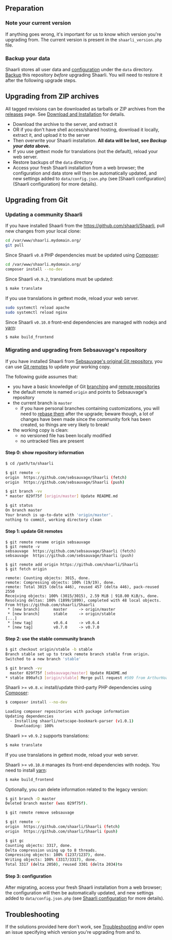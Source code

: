 ## Preparation

### Note your current version

If anything goes wrong, it's important for us to know which version you're upgrading from.
The current version is present in the `shaarli_version.php` file.

### Backup your data

Shaarli stores all user data and [configuration](Shaarli-configuration.md) under the `data` directory. [Backup](Backup-and-restore.md) this repository _before_ upgrading Shaarli. You will need to restore it after the following upgrade steps.


## Upgrading from ZIP archives

All tagged revisions can be downloaded as tarballs or ZIP archives from the [releases](https://github.com/shaarli/Shaarli/releases) page. See [Download and Installation](Download-and-Installation) for details.

- Download the archive to the server, and extract it
- OR if you don't have shell access/shared hosting, download it locally, extract it, and upload it to the server
- Then overwrite your Shaarli installation. **All data will be lost, see _Backup your data_ above.**
- If you use gettext mode for translations (not the default), reload your web server.
- Restore backups of the `data` directory
- Access your fresh Shaarli installation from a web browser; the configuration and data store will then be automatically updated, and new settings added to `data/config.json.php` (see [Shaarli configuration](Shaarli configuration) for more details).


## Upgrading from Git

### Updating a community Shaarli

If you have installed Shaarli from the https://github.com/shaarli/Shaarli, pull new changes from your local clone:

```bash
cd /var/www/shaarli.mydomain.org/
git pull
```

Since Shaarli `v0.8` PHP dependencies must be updated using [Composer](https://getcomposer.org/):

```bash
cd /var/www/shaarli.mydomain.org/
composer install --no-dev
```

Since Shaarli `v0.9.2`, translations must be updated:

```bash
$ make translate
```

If you use translations in gettext mode, reload your web server.
```bash
sudo systemctl reload apache
sudo systemctl reload nginx
```

Since Shaarli `v0.10.0` front-end dependencies are managed with nodejs and [yarn](https://yarnpkg.com/lang/en/docs/install/):

```bash
$ make build_frontend
``` 


### Migrating and upgrading from Sebsauvage's repository

If you have installed Shaarli from [Sebsauvage's original Git repository](https://github.com/sebsauvage/Shaarli), you can use [Git remotes](https://git-scm.com/book/en/v2/Git-Basics-Working-with-Remotes) to update your working copy.

The following guide assumes that:

- you have a basic knowledge of Git [branching](https://git-scm.com/book/en/v2/Git-Branching-Branches-in-a-Nutshell) and [remote repositories](https://git-scm.com/book/en/v2/Git-Basics-Working-with-Remotes)
- the default remote is named `origin` and points to Sebsauvage's repository
- the current branch is `master`
    - if you have personal branches containing customizations, you will need to [rebase them](https://git-scm.com/book/en/v2/Git-Branching-Rebasing) after the upgrade; beware though, a lot of changes have been made since the community fork has been created, so things are very likely to break!
- the working copy is clean:
    - no versioned file has been locally modified
    - no untracked files are present

#### Step 0: show repository information

```bash
$ cd /path/to/shaarli

$ git remote -v
origin	https://github.com/sebsauvage/Shaarli (fetch)
origin	https://github.com/sebsauvage/Shaarli (push)

$ git branch -vv
* master 029f75f [origin/master] Update README.md

$ git status
On branch master
Your branch is up-to-date with 'origin/master'.
nothing to commit, working directory clean
```

#### Step 1: update Git remotes

```
$ git remote rename origin sebsauvage
$ git remote -v
sebsauvage	https://github.com/sebsauvage/Shaarli (fetch)
sebsauvage	https://github.com/sebsauvage/Shaarli (push)

$ git remote add origin https://github.com/shaarli/Shaarli
$ git fetch origin

remote: Counting objects: 3015, done.
remote: Compressing objects: 100% (19/19), done.
remote: Total 3015 (delta 446), reused 457 (delta 446), pack-reused 2550
Receiving objects: 100% (3015/3015), 2.59 MiB | 918.00 KiB/s, done.
Resolving deltas: 100% (1899/1899), completed with 48 local objects.
From https://github.com/shaarli/Shaarli
 * [new branch]      master     -> origin/master
 * [new branch]      stable     -> origin/stable
[...]
 * [new tag]         v0.6.4     -> v0.6.4
 * [new tag]         v0.7.0     -> v0.7.0
```

#### Step 2: use the stable community branch

```bash
$ git checkout origin/stable -b stable
Branch stable set up to track remote branch stable from origin.
Switched to a new branch 'stable'

$ git branch -vv
  master 029f75f [sebsauvage/master] Update README.md
* stable 890afc3 [origin/stable] Merge pull request #509 from ArthurHoaro/v0.6.5
```

Shaarli >= `v0.8.x`: install/update third-party PHP dependencies using [Composer](https://getcomposer.org/):

```bash
$ composer install --no-dev

Loading composer repositories with package information
Updating dependencies
  - Installing shaarli/netscape-bookmark-parser (v1.0.1)
    Downloading: 100%
```

Shaarli >= `v0.9.2` supports translations:

```bash
$ make translate
```

If you use translations in gettext mode, reload your web server.

Shaarli >= `v0.10.0` manages its front-end dependencies with nodejs. You need to install 
[yarn](https://yarnpkg.com/lang/en/docs/install/):

```bash
$ make build_frontend
``` 

Optionally, you can delete information related to the legacy version:

```bash
$ git branch -D master
Deleted branch master (was 029f75f).

$ git remote remove sebsauvage

$ git remote -v
origin	https://github.com/shaarli/Shaarli (fetch)
origin	https://github.com/shaarli/Shaarli (push)

$ git gc
Counting objects: 3317, done.
Delta compression using up to 8 threads.
Compressing objects: 100% (1237/1237), done.
Writing objects: 100% (3317/3317), done.
Total 3317 (delta 2050), reused 3301 (delta 2034)to
```

#### Step 3: configuration

After migrating, access your fresh Shaarli installation from a web browser; the
configuration will then be automatically updated, and new settings added to
`data/config.json.php` (see [Shaarli configuration](Shaarli-configuration) for more
details).

## Troubleshooting

If the solutions provided here don't work, see [Troubleshooting](Troubleshooting.md) and/or open an issue specifying which version you're upgrading from and to.

